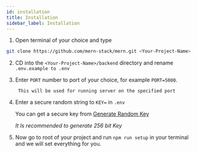 ```yaml
---
id: installation
title: Installation
sidebar_label: Installation
---
```


1. Open terminal of your choice and type

```bash
git clone https://github.com/mern-stack/mern.git <Your-Project-Name>
```

2. CD into the `<Your-Project-Name>/backend` directory and rename `.env.example to .env`

3. Enter `PORT` number to port of your choice, for example `PORT=5000`.

        This will be used for running server on the specified port

4. Enter a secure random string to `KEY=` in `.env`
        
    You can get a secure key from [Generate Random Key](http://www.allkeysgenerator.com/Random/Security-Encryption-Key-Generator.aspx)

    *It Is recommended to generate 256 bit Key*

5. Now go to root of your project and run `npm run setup` in your terminal and we will set everything for you.
